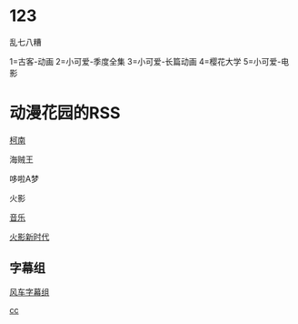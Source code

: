 # 123
乱七八糟

1=古客-动画
2=小可爱-季度全集
3=小可爱-长篇动画
4=樱花大学
5=小可爱-电影



# 动漫花园的RSS

[柯南](https://share.dmhy.org/topics/rss/team_id/75/rss.xml)

海贼王

哆啦A梦

火影

[音乐](https://share.dmhy.org/topics/rss/sort_id/43/rss.xml)

[火影新时代](https://share.dmhy.org/topics/rss/rss.xml?keyword=%E5%8D%9A%E4%BA%BA%7CBoruto)

## 字幕组

[风车字幕组](https://share.dmhy.org/topics/rss/team_id/454/rss.xml)

[cc](https://share.dmhy.org/topics/rss/team_id/604/rss.xml)
